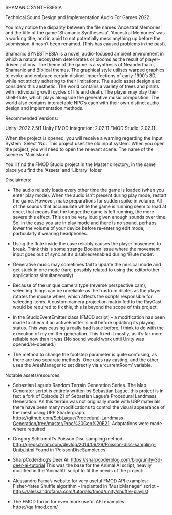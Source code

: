  SHAMANIC
SYNTHESESIA

Technical Sound Design and Implementation
Audio For Games 2022

You may notice the disparity between the file names ‘Ancestral Memories’ and the title of the game 'Shamanic Synthesesia'. ‘Ancestral Memories’ was a working title, and in a bid to not potentially mess anything up before the submission, it hasn’t been renamed. (This has caused problems in the past).

Shamanic SYNESTHESIA is a novel, audio-focused ambient environment in which a natural ecosystem deteriorates or blooms as the result of player-driven actions. The theme of the game is a synthesis of Neanderthalic, Shamanic and Biblical themes. The graphical style utilises warped graphics to evoke and embrace certain distinct imperfections of early-1990’s 3D, while not strictly adhering to their limitations. The audio asset design also considers this aesthetic. The world contains a variety of trees and plants with individual growth cycles of life and death. The player may play their shell-flute, which plays alongside the generative music composition. The world also contains interactable NPC’s each with their own distinct audio design and implementation methods.

Recommended Versions:

Unity: 2022.2.5f1
Unity FMOD Integration: 2.02.11
FMOD Studio: 2.02.11

When the project is opened, you will receive a warning regarding the Input System. Select ‘No’. This project uses the old input system.
When you open the project, you will need to open the relevant scene. The name of the scene is ‘MainIsland’.

You’ll find the FMOD Studio project in the Master directory, in the same place you find the ‘Assets’ and ‘Library’ folder

Disclaimers:

-	The audio reliably loads every other time the game is loaded (when you enter play mode). When the audio isn't present during play mode, restart the game. However, make preparations for sudden spike in volume. All of the sounds that accumulate while the game is running seem to load at once, that means that the longer the game is left running, the more severe this effect. This can be very loud given enough sounds over time. So, in the case you are in play mode and there is no sound, perhaps lower the volume of your device before re-entering edit mode, particularly if wearing headphones.

-	Using the flute inside the cave reliably causes the player movement to break. Think this is some strange Boolean issue where the movement input goes out of sync as it’s disabled/enabled during ‘Flute mode’.

-	Generative music may sometimes fail to update the musical mode and get stuck in one mode (rare, possibly related to using the editor/other applications simultaneously)

-	Because of the unique camera type (reverse perspective cam), selecting things can be unreliable as the frustrum dilates as the player rotates the mouse wheel, which affects the scripts responsible for selecting items. A custom camera projection matrix fed to the RayCast would be required to fix this, this is beyond the scope of this project.

-	In the StudioEventEmitter class (FMOD script) – a modification has been made to check if an activeEmitter is null before updating its playing status. This was causing a really bad issue before, I think to do with the execution of my emitter generation. This fixed it mostly, as it’s far more reliable now than it was (No sound would work until Unity was opened/re-opened.)

-	The method to change the footstep parameter is quite confusing, as there are two separate methods. One uses ray casting, and the other uses the AreaManager to set directly via a ‘currentRoom’ variable. 

Notable assets/resources:

-	Sebastian Lague’s Random Terrain Generation Series.
The Map Generator script is entirely written by Sebastian Lague, this project is in fact a fork of Episode 21 of Sebastian Lague’s Procedural Landmass Generation. As this terrain was not originally made with URP materials, there have been many modifications to control the visual appearance of the mesh using URP Shadergraph.
https://github.com/SebLague/Procedural-Landmass-Generation/tree/master/Proc%20Gen%20E21. Adaptations were made where required

-	Gregory Schlomoff’s Poisson Disc sampling method. http://gregschlom.com/devlog/2014/06/29/Poisson-disc-sampling-Unity.html
Found in ‘PoissonDiscSampler.cs’

-	SharpCoderBlog’s Deer AI:
https://sharpcoderblog.com/blog/unity-3d-deer-ai-tutorial
This was the base for the Animal AI script, heavily modified in the ‘AnimalAI’ script to fit the needs of the project:

-	Alessandro Fama’s website for very useful FMOD API examples:  
Fisher-Yates Shuffle algorithm – implanted in ‘MusicManager’ script –
https://alessandrofama.com/tutorials/fmod/unity/shuffle-playlist

-	The FMOD forum for even more useful API examples
https://qa.fmod.com/


